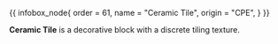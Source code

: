 {{ infobox_node{
	order = 61,
	name = "Ceramic Tile",
	origin = "CPE",
} }}

**Ceramic Tile** is a decorative block with a discrete tiling texture.
